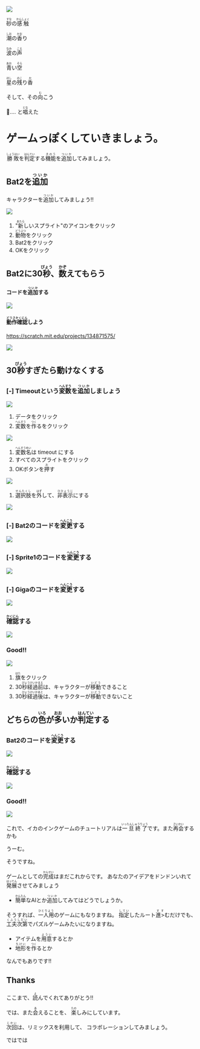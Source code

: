 ![](magic.png)

<ruby>砂<rt>すな</rt></ruby>の<ruby>感触<rt>かんしょく</rt></ruby>

<ruby>潮<rt>しお</rt></ruby>の<ruby>香<rt>かお</rt></ruby>り

<ruby>波<rt>なみ</rt></ruby>の<ruby>声<rt>こえ</rt></ruby>

<ruby>青<rt>あお</rt></ruby>い<ruby>空<rt>そら</rt></ruby>

<ruby>星<rt>ほし</rt></ruby>の<ruby>残<rt>のこ</rt></ruby>り<ruby>香<rt>か</rt></ruby>

そして、その<ruby>向<rt>む</rt></ruby>こう

.... と<ruby>唱<rt>とな</rt></ruby>えた


# ゲームっぽくしていきましょう。
<ruby>勝敗<rt>しょうはい</rt></ruby>を<ruby>判定<rt>はんてい</rt></ruby>する<ruby>機能<rt>きのう</rt></ruby>を<ruby>追加<rt>ついか</rt></ruby>してみましょう。



## Bat2を<ruby>追加<rt>ついか</rt></ruby>
キャラクターを<ruby>追加<rt>ついか</rt></ruby>してみましょう!!

![](v001.png)
1. "<ruby>新<rt>あたら</rt></ruby>しいスプライト"のアイコンをクリック
2. <ruby>動物<rt>どうぶつ</rt></ruby>をクリック
3. Bat2をクリック
4. OKをクリック

## Bat2に30<ruby>秒<rt>びょう</rt></ruby>、<ruby>数<rt>かぞ</rt></ruby>えてもらう

#### コードを<ruby>追加<rt>ついか</rt><ruby>する
![](v002.png)


#### <ruby>動作確認<rt>どうさかくにん</rt></ruby>しよう
https://scratch.mit.edu/projects/134871575/

![](v003.png)


## 30<ruby>秒<rt>びょう</rt></ruby>すぎたら動けなくする
###  [-] Timeoutという<ruby>変数<rt>へんすう</rt></ruby>を<ruby>追加<rt>ついか</rt></ruby>しましょう

![](v101.png)
1. データをクリック
2. <ruby>変数<rt>へんすう</rt></ruby>を<ruby>作<rt>つく</rt></ruby>るをクリック

![](v102.png)

1. <ruby>変数名<rt>へんすうめい</rt></ruby>は timeout にする
2. すべてのスプライトをクリック
3. OKボタンを<ruby>押<rt>お</rt></ruby>す

![](v103.png)

1. <ruby>選択肢<rt>せんたくし</rt></ruby>を<ruby>外<rt>はず</rt></ruby>して、<ruby>非表示<rt>ひひょうじ</rt></ruby>にする

![](v104.png)

### [-] Bat2のコードを<ruby>変更<rt>へんこう</rt></ruby>する
![](v201.png)


### [-] Sprite1のコードを<ruby>変更<rt>へんこう</rt></ruby>する
![](v202.png)

### [-] Gigaのコードを<ruby>変更<rt>へんこう</rt></ruby>する
![](v203.png)

### <ruby>確認<rt>かくにん</rt></ruby>する
![](v204.png)

### Good!!
![](good.png)

1. <ruby>旗<rt>はた</rt></ruby>をクリック
2. 30<ruby>秒経過前<rt>びょうけいかまえ</rt></ruby>は、キャラクターが<ruby>移動<rt>いどう</rt></ruby>できること
3. 30<ruby>秒経過後<rt>びょうけいかあと</rt></ruby>は、キャラクターが<ruby>移動<rt>いどう</rt></ruby>できないこと




## どちらの<ruby>色<rt>いろ</rt></ruby>が<ruby>多<rt>おお</rt></ruby>いか<ruby>判定<rt>はんてい</rt></ruby>する

### Bat2のコードを<ruby>変更<rt>へんこう</rt></ruby>する

![](v303.png)



### <ruby>確認<rt>かくにん</rt></ruby>する
![](v304.png)


### Good!!
![](good.png)

これで、イカのインクゲームのチュートリアルは<ruby>一旦終了<rt>いったんしゅうりょう</rt></ruby>です。また<ruby>再会<rt>さいかい</rt></ruby>するかも

うーむ。

そうですね。

ゲームとしての<ruby>完成<rt>かんせい</rt></ruby>はまだこれからです。
あなたのアイデアをドンドンいれて<ruby>発展<rt>はってん</rt></ruby>させてみましょう

* <ruby>簡単<rt>かんたん</rt></ruby>なAIとか<ruby>追加<rt>ついか</rt></ruby>してみてはどうでしょうか。

そうすれば、<ruby>一人用<rt>ひとりよう</rt></ruby>のゲームにもなりますね。
<ruby>指定<rt>してい</rt></ruby>したルート<ruby>進><rt>すす</rt></ruby>むだけでも、<ruby>工夫次第<rt>くふうしだい</rt></ruby>でパズルゲームみたいになりますね。

* アイテムを<ruby>用意<rt>ようい</rt></ruby>するとか
* <ruby>地形<rt>ちけい</rt></ruby>を<ruby>作<rt>つく</rt></ruby>るとか

なんでもありです!!





## Thanks
ここまで、<ruby>読<rt>よ</rt></ruby>んでくれてありがとう!!


では、また<ruby>会<rt>あ</rt></ruby>えることを、
<ruby>楽<rt>たの</rt></ruby>しみにしています。


<ruby>次回<rt>じかい</rt><ruby>は、リミックスを利用して、
コラボレーションしてみましょう。

ではでは










　
